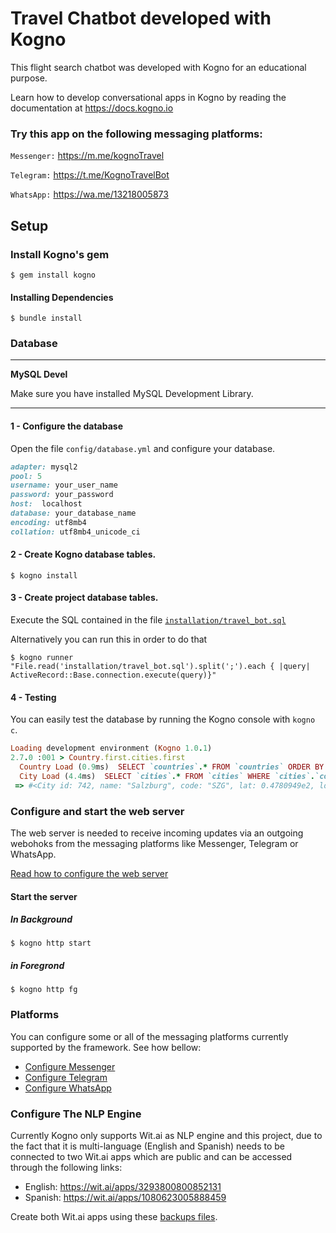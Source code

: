 # Travel Chatbot developed with Kogno

This flight search chatbot was developed with Kogno for an educational purpose.

Learn how to develop conversational apps in Kogno by reading the documentation at https://docs.kogno.io

### Try this app on the following messaging platforms:

`Messenger:` <https://m.me/kognoTravel>

`Telegram:` <https://t.me/KognoTravelBot>

`WhatsApp:` <https://wa.me/13218005873>


## Setup

### Install Kogno's gem

    $ gem install kogno

#### Installing Dependencies
    
    $ bundle install

### Database

---
**MySQL Devel**

Make sure you have installed MySQL Development Library.

---


#### 1 - Configure the database

Open the file `config/database.yml` and configure your database.
```ruby
adapter: mysql2
pool: 5
username: your_user_name
password: your_password
host:  localhost
database: your_database_name
encoding: utf8mb4
collation: utf8mb4_unicode_ci
```

#### 2 - Create Kogno database tables.

    $ kogno install

#### 3 - Create project database tables.

Execute the SQL contained in the file [`installation/travel_bot.sql`](installation/travel_bot.sql)

Alternatively you can run this in order to do that
    
    $ kogno runner "File.read('installation/travel_bot.sql').split(';').each { |query| ActiveRecord::Base.connection.execute(query)}"


#### 4 - Testing

You can easily test the database by running the Kogno console with `kogno c`.

```ruby
Loading development environment (Kogno 1.0.1)
2.7.0 :001 > Country.first.cities.first
  Country Load (0.9ms)  SELECT `countries`.* FROM `countries` ORDER BY `countries`.`id` ASC LIMIT 1
  City Load (4.4ms)  SELECT `cities`.* FROM `cities` WHERE `cities`.`country_id` = 1 ORDER BY `cities`.`id` ASC LIMIT 1
 => #<City id: 742, name: "Salzburg", code: "SZG", lat: 0.4780949e2, lon: 0.1305501e2, time_zone: "Europe/Vienna", country_code: "AT", country_id: 1, created_at: "2022-07-05 09:50:13.000000000 +0000", updated_at: "2022-07-05 09:50:13.000000000 +0000"> 
 ```


### Configure and start the web server

The web server is needed to receive incoming updates via an outgoing webohoks from the messaging platforms like Messenger, Telegram or WhatsApp.

[Read how to configure the web server](https://docs.kogno.io/installation/configuration "Configure Kogno")

#### Start the server 

##### In Background

    $ kogno http start
    
##### in Foregrond

    $ kogno http fg
    

### Platforms

You can configure some or all of the messaging platforms currently supported by the framework. See how bellow:

- [Configure Messenger](https://docs.kogno.io/installation/messenger-configuration)
- [Configure Telegram](https://docs.kogno.io/installation/telegram-configuration)
- [Configure WhatsApp](https://docs.kogno.io/installation/whatsapp-configuration)

### Configure The NLP Engine

Currently Kogno only supports Wit.ai as NLP engine and this project, due to the fact that it is multi-language (English and Spanish) needs to be connected to two Wit.ai apps which are public and can be accessed through the following links:

- English: https://wit.ai/apps/3293800800852131 
- Spanish: https://wit.ai/apps/1080623005888459

Create both Wit.ai apps using these [backups files](installation/wit.ai-backups/).
